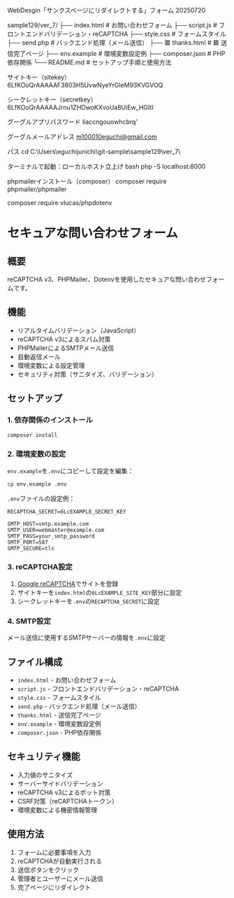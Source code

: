 WebDesgin「サンクスページにリダイレクトする」フォーム 20250720

sample129/ver_7/
├── index.html          # お問い合わせフォーム
├── script.js           # フロントエンドバリデーション・reCAPTCHA
├── style.css           # フォームスタイル
├── send.php            # バックエンド処理（メール送信）
├── 🟥 thanks.html         # 🟥 送信完了ページ
├── env.example         # 環境変数設定例
├── composer.json       # PHP依存関係
└── README.md           # セットアップ手順と使用方法


サイトキー（sitekey）
6LfKOoQrAAAAAF3803H5UvwNyeYrGleM93KVGVOQ

シークレットキー（secretkey）
6LfKOoQrAAAAAJrnu1ZHDwoKXvoUa8UiEw_HGItI

グーグルアプリパスワード
liaccngouowhcbrq'

グーグルメールアドレス
m100010eguchi@gmail.com

パス
cd C:\Users\eguchijunichi\git-sample\sample129\ver_7\

ターミナルで起動：ローカルホスト立上げ
bash
php -S localhost:8000

phpmailerインストール（composer）
composer require phpmailer/phpmailer

composer require vlucas/phpdotenv




























# セキュアな問い合わせフォーム

## 概要
reCAPTCHA v3、PHPMailer、Dotenvを使用したセキュアな問い合わせフォームです。

## 機能
- リアルタイムバリデーション（JavaScript）
- reCAPTCHA v3によるスパム対策
- PHPMailerによるSMTPメール送信
- 自動返信メール
- 環境変数による設定管理
- セキュリティ対策（サニタイズ、バリデーション）

## セットアップ

### 1. 依存関係のインストール
```bash
composer install
```

### 2. 環境変数の設定
`env.example`を`.env`にコピーして設定を編集：
```bash
cp env.example .env
```

`.env`ファイルの設定例：
```
RECAPTCHA_SECRET=6LcEXAMPLE_SECRET_KEY

SMTP_HOST=smtp.example.com
SMTP_USER=webmaster@example.com
SMTP_PASS=your_smtp_password
SMTP_PORT=587
SMTP_SECURE=tls
```

### 3. reCAPTCHA設定
1. [Google reCAPTCHA](https://www.google.com/recaptcha/admin)でサイトを登録
2. サイトキーを`index.html`の`6LcEXAMPLE_SITE_KEY`部分に設定
3. シークレットキーを`.env`の`RECAPTCHA_SECRET`に設定

### 4. SMTP設定
メール送信に使用するSMTPサーバーの情報を`.env`に設定

## ファイル構成
- `index.html` - お問い合わせフォーム
- `script.js` - フロントエンドバリデーション・reCAPTCHA
- `style.css` - フォームスタイル
- `send.php` - バックエンド処理（メール送信）
- `thanks.html` - 送信完了ページ
- `env.example` - 環境変数設定例
- `composer.json` - PHP依存関係

## セキュリティ機能
- 入力値のサニタイズ
- サーバーサイドバリデーション
- reCAPTCHA v3によるボット対策
- CSRF対策（reCAPTCHAトークン）
- 環境変数による機密情報管理

## 使用方法
1. フォームに必要事項を入力
2. reCAPTCHAが自動実行される
3. 送信ボタンをクリック
4. 管理者とユーザーにメール送信
5. 完了ページにリダイレクト 